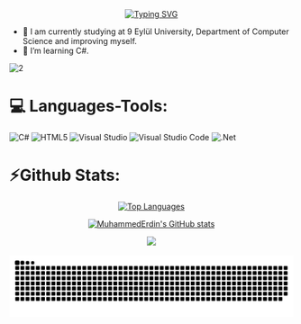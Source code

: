 <div align="center">
 <a href="https://github.com/MuhammedErdin">
  <img src="https://readme-typing-svg.demolab.com?font=Fira+Code&size=28&duration=3000&pause=500&center=true&vCenter=true&width=500&lines=%f0%9f%92%ab+Muhammed+Erdin+%e2%9c%a8;%f0%9f%93%9a+Computer+Science+Student+%f0%9f%92%bb;Welcome+To+My+Profile+%f0%9f%91%80" alt="Typing SVG" />
 </a>
</div>

- 🔭 I am currently studying at 9 Eylül University, Department of Computer Science and improving myself. 
- 🧠 I’m learning C#.

<div align="left">

![2](https://github.com/MuhammedErdin/MuhammedErdin/assets/157478392/b51cb96a-63ca-4ac0-911d-b478fd59feb0)

</div>
  
# 💻 Languages-Tools:

![C#](https://img.shields.io/badge/c%23-%23239120.svg?style=for-the-badge&logo=csharp&logoColor=white)
![HTML5](https://img.shields.io/badge/html5-%23E34F26.svg?style=for-the-badge&logo=html5&logoColor=white)
![Visual Studio](https://img.shields.io/badge/Visual%20Studio-5C2D91.svg?style=for-the-badge&logo=visual-studio&logoColor=white)
![Visual Studio Code](https://img.shields.io/badge/Visual%20Studio%20Code-0078d7.svg?style=for-the-badge&logo=visual-studio-code&logoColor=white)
![.Net](https://img.shields.io/badge/.NET-5C2D91?style=for-the-badge&logo=.net&logoColor=white)

# ⚡Github Stats:

<p align="center">
<a href="https://github.com/MuhammedErdin" align="left"><img src="https://github-readme-stats.vercel.app/api/top-langs/?username=MuhammedErdin&langs_count=10&title_color=460080&text_color=ffffff&icon_color=ffffff&bg_color=000000&hide_border=true&locale=en&custom_title=Top%20%Languages" alt="Top Languages" /></a></p><p align="center">
<a href="http://www.github.com/MuhammedErdin"><img src="https://github-readme-stats.vercel.app/api?username=MuhammedErdin&show_icons=true&hide=prs,issues,contribs&title_color=460080&text_color=ffffff&icon_color=6366f1&bg_color=000000&hide_border=true&show_icons=true" alt="MuhammedErdin's GitHub stats" /></a></p><p align="center">
<a href="http://www.github.com/MuhammedErdin"><img src="https://github-readme-streak-stats.herokuapp.com/?user=MuhammedErdin&stroke=460080&background=000000&ring=460080&fire=460080&currStreakNum=ffffff&currStreakLabel=460080&sideNums=ffffff&sideLabels=460080&dates=ffffff&hide_border=true" /></a>
</p>

<picture>
  <source media="(prefers-color-scheme: dark)" srcset="https://raw.githubusercontent.com/MuhammedErdin/MuhammedErdin/output/github-contribution-grid-snake-dark.svg">
  <source media="(prefers-color-scheme: light)" srcset="https://raw.githubusercontent.com/MuhammedErdin/MuhammedErdin/output/github-contribution-grid-snake.svg">
  <img alt="github contribution grid snake animation" src="https://raw.githubusercontent.com/MuhammedErdin/MuhammedErdin/output/github-contribution-grid-snake.svg">
</picture>

